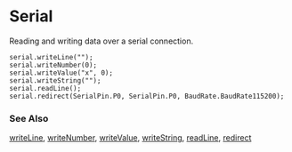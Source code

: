 # Serial

Reading and writing data over a serial connection.

```cards
serial.writeLine("");
serial.writeNumber(0);
serial.writeValue("x", 0);
serial.writeString("");
serial.readLine();
serial.redirect(SerialPin.P0, SerialPin.P0, BaudRate.BaudRate115200);
```

### See Also

[writeLine](/reference/serial/write-line), [writeNumber](/reference/serial/write-number), [writeValue](/reference/serial/write-value), [writeString](/reference/serial/write-string), [readLine](/reference/serial/read-line), [redirect](/reference/serial/redirect-to)
